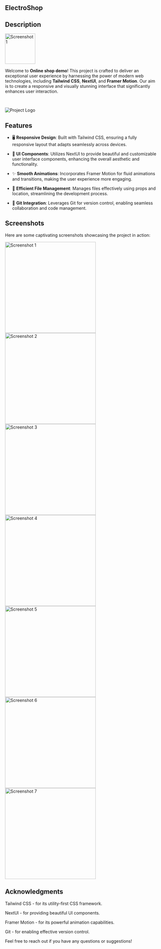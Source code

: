 

## ElectroShop

 

## Description

<img src="https://github.com/user-attachments/assets/ff08eea9-15c6-479a-aec7-a0429323e160" alt="Screenshot 1" width="100" />


Welcome to **Online shop demo**! This project is crafted to deliver an exceptional user experience by harnessing the power of modern web technologies, including **Tailwind CSS**, **NextUI**, and **Framer Motion**. Our aim is to create a responsive and visually stunning interface that significantly enhances user interaction.

<br/>

![Project Logo](https://github.com/user-attachments/assets/e7d2256b-b6fa-4219-b13c-807ba69d5705)

## Features

- 🖥️ **Responsive Design**: Built with Tailwind CSS, ensuring a fully responsive layout that adapts seamlessly across devices.
  
- 🎨 **UI Components**: Utilizes NextUI to provide beautiful and customizable user interface components, enhancing the overall aesthetic and functionality.
  
- ✨ **Smooth Animations**: Incorporates Framer Motion for fluid animations and transitions, making the user experience more engaging.
  
- 📁 **Efficient File Management**: Manages files effectively using props and location, streamlining the development process.
  
- 🔄 **Git Integration**: Leverages Git for version control, enabling seamless collaboration and code management.

## Screenshots

Here are some captivating screenshots showcasing the project in action:

<img src="https://github.com/user-attachments/assets/7aa3731d-9fc2-4e95-a076-fdb7ec8881ae" alt="Screenshot 1" width="300"/>
<img src="https://github.com/user-attachments/assets/8d52d90d-38d4-4da5-bdaf-b103658d656b" alt="Screenshot 2" width="300"/>
<img src="https://github.com/user-attachments/assets/b2f33034-104c-473f-81ef-b197c2dbcb97" alt="Screenshot 3" width="300"/>
<img src="https://github.com/user-attachments/assets/62c3a167-a7f8-44af-b51b-fe3674d3d8b6" alt="Screenshot 4" width="300"/>
<img src="https://github.com/user-attachments/assets/59eec533-fa8e-4b49-9654-6c09d71c403a" alt="Screenshot 5" width="300"/>
<img src="https://github.com/user-attachments/assets/bea177e9-3a87-43f5-899a-efc8e8b6edea" alt="Screenshot 6" width="300"/>
<img src="https://github.com/user-attachments/assets/227d5972-e1ca-4ccb-b836-22e611802313" alt="Screenshot 7" width="300"/>





## Acknowledgments
Tailwind CSS - for its utility-first CSS framework.

NextUI - for providing beautiful UI components.

Framer Motion - for its powerful animation capabilities.

Git - for enabling effective version control.

Feel free to reach out if you have any questions or suggestions!
